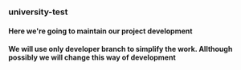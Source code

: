 ### university-test
#### Here we're going to maintain our project development
#### We will use only developer branch to simplify the work. Allthough possibly we will change this way of development
